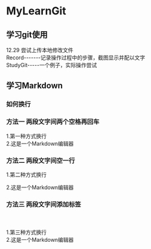# MyLearnGit 
## 学习git使用 
12.29         尝试上传本地修改文件
<br>Record-------记录操作过程中的步骤，截图显示并配以文字
<br>StudyGit-----一个例子，实际操作尝试
## 学习Markdown
### 如何换行
### 方法一  两段文字间两个空格再回车
1.第一种方式换行  
2.这是一个Markdown编辑器
### 方法二  两段文字间空一行
1.第二种方式换行

2.这是一个Markdown编辑器
###  方法三 两段文字间添加标签<br/></br>
<br/>1.第三种方式换行</br>2.这是一个Markdown编辑器

